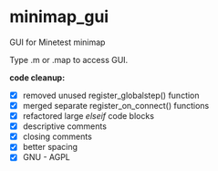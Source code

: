 # minimap_gui
GUI for Minetest minimap  

Type .m or .map to access GUI.  

**code cleanup:**  
- [x] removed unused register_globalstep() function  
- [x] merged separate register_on_connect() functions  
- [x] refactored large *elseif* code blocks  
- [x] descriptive comments  
- [x] closing comments  
- [x] better spacing  
- [x] GNU - AGPL  
